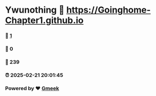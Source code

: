 # Ywunothing :link: https://Goinghome-Chapter1.github.io 
### :page_facing_up: [1](https://Goinghome-Chapter1.github.io/tag.html) 
### :speech_balloon: 0 
### :hibiscus: 239 
### :alarm_clock: 2025-02-21 20:01:45 
### Powered by :heart: [Gmeek](https://github.com/Meekdai/Gmeek)
